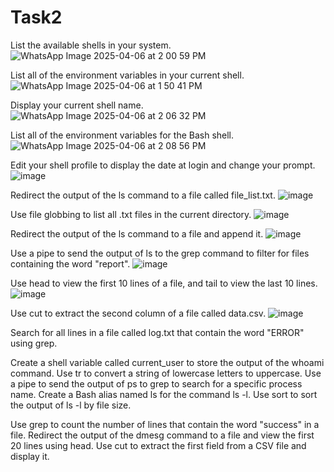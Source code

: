 # Task2
List the available shells in your system.
![WhatsApp Image 2025-04-06 at 2 00 59 PM](https://github.com/user-attachments/assets/3f4d9ad3-351b-4384-ba5b-5f36209d77e0)

List all of the environment variables in your current shell.
![WhatsApp Image 2025-04-06 at 1 50 41 PM](https://github.com/user-attachments/assets/d352dc16-6dd3-456b-a6d9-400fe1aa9d12)

Display your current shell name.
![WhatsApp Image 2025-04-06 at 2 06 32 PM](https://github.com/user-attachments/assets/0597d058-b0bb-43ee-8aa9-bb4a398c5eea)

List all of the environment variables for the Bash shell.
![WhatsApp Image 2025-04-06 at 2 08 56 PM](https://github.com/user-attachments/assets/d3648580-8c1b-4c77-9e76-0aef44010af5)

Edit your shell profile to display the date at login and change your prompt.
![image](https://github.com/user-attachments/assets/bf5d1ecc-98d5-49b3-881b-6db48b778126)

Redirect the output of the ls command to a file called file_list.txt.
![image](https://github.com/user-attachments/assets/0822a536-5f4a-4741-8a73-c5e3aa3cfd1e)

Use file globbing to list all .txt files in the current directory.
![image](https://github.com/user-attachments/assets/ee2a9d85-954d-4a6a-a246-79869fe1e2e5)

Redirect the output of the ls command to a file and append it.
![image](https://github.com/user-attachments/assets/f75cffcb-e249-46ee-b79d-a489b9666f24)

Use a pipe to send the output of ls to the grep command to filter for files containing the word "report".
![image](https://github.com/user-attachments/assets/f242fb12-88dd-47a4-86be-9cea18c9f09a)

Use head to view the first 10 lines of a file, and tail to view the last 10 lines.
![image](https://github.com/user-attachments/assets/3387fdc7-6651-40f0-9833-5ea3176a61de)

Use cut to extract the second column of a file called data.csv.
![image](https://github.com/user-attachments/assets/40a9de1b-9964-485c-aea3-b3b44be8baaf)

Search for all lines in a file called log.txt that contain the word "ERROR" using grep.

Create a shell variable called current_user to store the output of the whoami command.
Use tr to convert a string of lowercase letters to uppercase.
Use a pipe to send the output of ps to grep to search for a specific process name.
Create a Bash alias named ls for the command ls -l.
Use sort to sort the output of ls -l by file size.

Use grep to count the number of lines that contain the word "success" in a file.
Redirect the output of the dmesg command to a file and view the first 20 lines using head.
Use cut to extract the first field from a CSV file and display it.

